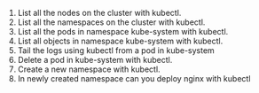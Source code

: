 1. List all the nodes on the cluster with kubectl.
2. List all the namespaces on the cluster with kubectl.
3. List all the pods in namespace kube-system with kubectl.
4. List all objects in namespace kube-system with kubectl.
5. Tail the logs using kubectl from a pod in kube-system
6. Delete a pod in kube-system with kubectl.
7. Create a new namespace with kubectl.
8. In newly created namespace can you deploy nginx with kubectl
